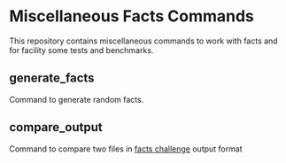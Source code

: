 # Miscellaneous Facts Commands

This repository contains miscellaneous commands to work with facts and for facility some tests and benchmarks.

## generate_facts

Command to generate random facts.

## compare_output

Command to compare two files in [facts challenge](https://github.com/vitgusmao/facts-challenge) output format
